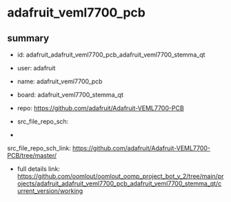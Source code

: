 # adafruit_veml7700_pcb
 
## summary 
* id: adafruit_adafruit_veml7700_pcb_adafruit_veml7700_stemma_qt
* user: adafruit
* name: adafruit_veml7700_pcb
* board: adafruit_veml7700_stemma_qt
* repo: https://github.com/adafruit/Adafruit-VEML7700-PCB



* src_file_repo_sch: 
*
 src_file_repo_sch_link: https://github.com/adafruit/Adafruit-VEML7700-PCB/tree/master/
* full details link: https://github.com/oomlout/oomlout_oomp_project_bot_v_2/tree/main/projects/adafruit_adafruit_veml7700_pcb_adafruit_veml7700_stemma_qt/current_version/working  






